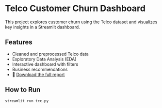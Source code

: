 # Telco Customer Churn Dashboard

This project explores customer churn using the Telco dataset and visualizes key insights in a Streamlit dashboard.

## Features
- Cleaned and preprocessed Telco data
- Exploratory Data Analysis (EDA)
- Interactive dashboard with filters
- Business recommendations
- 📄 [Download the full report](Telco_Churn_Dissertation_Style_Report.docx)

## How to Run
```bash
streamlit run tcc.py
